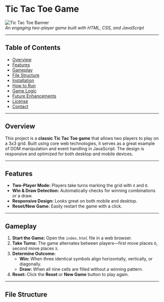 # Tic Tac Toe Game

![Tic Tac Toe Banner](https://via.placeholder.com/1200x300?text=Tic+Tac+Toe+Game)  
*An engaging two-player game built with HTML, CSS, and JavaScript*

---

## Table of Contents
- [Overview](#overview)
- [Features](#features)
- [Gameplay](#gameplay)
- [File Structure](#file-structure)
- [Installation](#installation)
- [How to Run](#how-to-run)
- [Game Logic](#game-logic)
- [Future Enhancements](#future-enhancements)
- [License](#license)
- [Contact](#contact)

---

## Overview
This project is a **classic Tic Tac Toe game** that allows two players to play on a 3x3 grid. Built using core web technologies, it serves as a great example of DOM manipulation and event handling in JavaScript. The design is responsive and optimized for both desktop and mobile devices.

---

## Features
- **Two-Player Mode:** Players take turns marking the grid with `X` and `O`.
- **Win & Draw Detection:** Automatically checks for winning combinations or a draw.
- **Responsive Design:** Looks great on both mobile and desktop.
- **Reset/New Game:** Easily restart the game with a click.

---

## Gameplay
1. **Start the Game:** Open the `index.html` file in a web browser.
2. **Take Turns:** The game alternates between players—first move places `O`, second move places `X`.
3. **Determine Outcome:** 
   - **Win:** When three identical symbols align horizontally, vertically, or diagonally.
   - **Draw:** When all nine cells are filled without a winning pattern.
4. **Reset:** Click the **Reset** or **New Game** button to play again.

---

## File Structure
